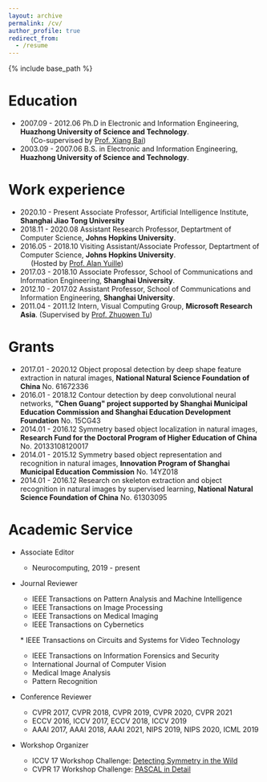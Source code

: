 ```yaml
---
layout: archive
permalink: /cv/
author_profile: true
redirect_from:
  - /resume
---
```


{% include base_path %}

Education
======
* 2007.09 - 2012.06 Ph.D in Electronic and Information Engineering, **Huazhong University of Science and Technology**. <br>
&ensp;&ensp;&ensp;(Co-supervised by [Prof. Xiang Bai](http://cloud.eic.hust.edu.cn:8071/~xbai/)) 
* 2003.09 - 2007.06 B.S. in Electronic and Information Engineering, **Huazhong University of Science and Technology**. 

Work experience
======
* 2020.10 - Present Associate Professor, Artificial Intelligence Institute, **Shanghai Jiao Tong University** 
* 2018.11 - 2020.08 Assistant Research Professor, Deptartment of Computer Science, **Johns Hopkins University**.
* 2016.05 - 2018.10 Visiting Assistant/Associate Professor, Deptartment of Computer Science, **Johns Hopkins University**. <br>
&ensp;&ensp;&ensp;(Hosted by [Prof. Alan Yuille](http://www.cs.jhu.edu/~ayuille/))
* 2017.03 - 2018.10 Associate Professor, School of Communications and Information Engineering, **Shanghai University**.
* 2012.10 - 2017.02 Assistant Professor, School of Communications and Information Engineering, **Shanghai University**.
* 2011.04 - 2011.12 Intern, Visual Computing Group, **Microsoft Research Asia**. (Supervised by [Prof. Zhuowen Tu](https://pages.ucsd.edu/~ztu/))				   

Grants
======
* 2017.01 - 2020.12       Object proposal detection by deep shape feature extraction in natural images, **National Natural Science Foundation of China** No. 61672336​
* 2016.01 - 2018.12       Contour detection by deep convolutional neural networks, **"Chen Guang" project supported by Shanghai Municipal Education Commission and Shanghai         Education Development Foundation** No. 15CG43​
* 2014.01 - 2016.12       Symmetry based object localization in natural images, **Research Fund for the Doctoral Program of Higher Education of China** No. 20133108120017
* 2014.01 - 2015.12       Symmetry based object representation and recognition in natural images, **Innovation Program of Shanghai Municipal Education Commission** No. 14YZ018
* 2014.01 - 2016.12       Research on skeleton extraction and object recognition in natural images by supervised learning, **National Natural Science Foundation of China** No. 61303095

Academic Service
======
* Associate Editor
	* Neurocomputing, 2019 - present
* Journal Reviewer	
	* IEEE Transactions on Pattern Analysis and Machine Intelligence
    * IEEE Transactions on Image Processing
	* IEEE Transactions on Medical Imaging
	* IEEE Transactions on Cybernetics
	
	​* IEEE Transactions on Circuits and Systems for Video Technology
    * IEEE Transactions on Information Forensics and Security
	* International Journal of Computer Vision
    * Medical Image Analysis
	* Pattern Recognition
* Conference Reviewer
	* CVPR 2017, CVPR 2018, CVPR 2019, CVPR 2020, CVPR 2021
	* ECCV 2016, ICCV 2017, ECCV 2018, ICCV 2019
	* AAAI 2017, AAAI 2018, AAAI 2021, NIPS 2019, NIPS 2020, ICML 2019
* Workshop Organizer
	* ICCV 17 Workshop Challenge: [Detecting Symmetry in the Wild](https://sites.google.com/view/symcomp17/home)
	* CVPR 17 Workshop Challenge: [PASCAL in Detail](https://sites.google.com/view/pasd/home)


